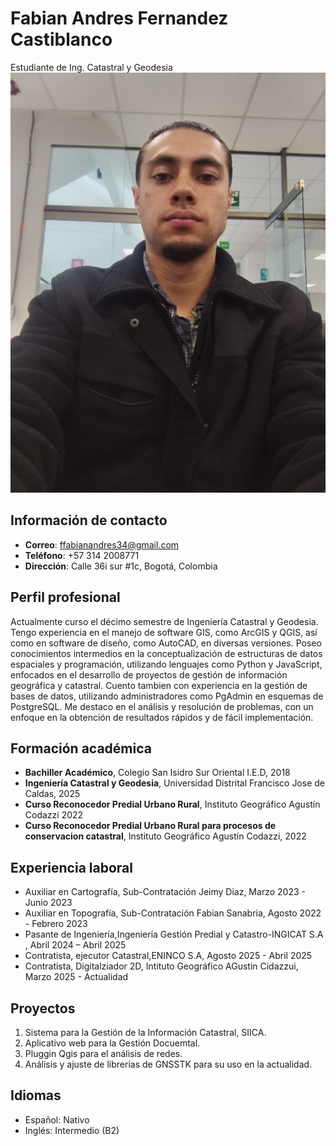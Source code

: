 # Fabian Andres Fernandez Castiblanco
Estudiante de Ing. Catastral y Geodesia
![Foto](images/foto.jpg)
## Información de contacto
- **Correo**: ffabianandres34@gmail.com  
- **Teléfono**: +57 314 2008771
- **Dirección**: Calle 36i sur #1c, Bogotá, Colombia

## Perfil profesional
Actualmente curso el décimo semestre de Ingeniería Catastral y Geodesia.
Tengo experiencia en el manejo de software GIS, como ArcGIS y QGIS, así como en software de diseño, como AutoCAD, en diversas versiones.
Poseo conocimientos intermedios en la conceptualización de estructuras de datos espaciales y programación, utilizando lenguajes como Python y JavaScript, enfocados en el desarrollo de proyectos de gestión de información geográfica y catastral. Cuento tambien con experiencia en la gestión de bases de datos, utilizando administradores como PgAdmin en esquemas de PostgreSQL.
Me destaco en el análisis y resolución de problemas, con un enfoque en la obtención de resultados rápidos y de fácil implementación.

## Formación académica
- **Bachiller Académico**, Colegio San Isidro Sur Oriental I.E.D, 2018  
- **Ingeniería Catastral y Geodesia**, Universidad Distrital Francisco Jose de Caldas, 2025  
- **Curso Reconocedor Predial Urbano Rural**, Instituto Geográfico Agustín Codazzi 2022
- **Curso Reconocedor Predial Urbano Rural para procesos de conservacion catastral**, Instituto Geográfico Agustín Codazzi,  2022

## Experiencia laboral
- Auxiliar en Cartografía, Sub-Contratación Jeimy Diaz, Marzo 2023 - Junio 2023  
- Auxiliar en Topografía, Sub-Contratación Fabian Sanabria, Agosto 2022 - Febrero 2023  
- Pasante de Ingeniería,Ingenieria Gestión Predial y Catastro-INGICAT S.A , Abril 2024 – Abril 2025
- Contratista, ejecutor Catastral,ENINCO S.A, Agosto 2025 - Abril 2025
- Contratista, Digitalziador 2D, Intituto Geográfico AGustin Cidazzui, Marzo 2025 - Actualidad

## Proyectos
1. Sistema para la Gestión de la Información Catastral, SIICA.
2. Aplicativo web para la Gestión Docuemtal.
3. Pluggin Qgis para el análisis de redes.
4. Análisis y ajuste de librerías de GNSSTK para su uso en la actualidad. 

## Idiomas
- Español: Nativo  
- Inglés: Intermedio (B2)
